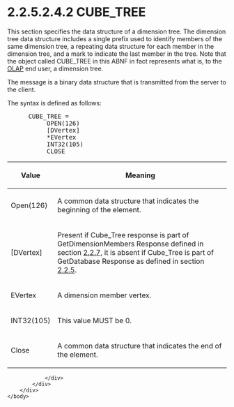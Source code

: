 <html dir="LTR" xmlns:mshelp="http://msdn.microsoft.com/mshelp" xmlns:ddue="http://ddue.schemas.microsoft.com/authoring/2003/5" xmlns:xlink="http://www.w3.org/1999/xlink" xmlns:tool="http://www.microsoft.com/tooltip">
    <head>
        <meta http-equiv="Content-Type" content="text/html; CHARSET=utf-8"></meta>
        <meta name="save" content="history"></meta>
        <title>2.2.5.2.4.2 CUBE_TREE</title>
        <xml>
            <mshelp:toctitle title="2.2.5.2.4.2 CUBE_TREE"></mshelp:toctitle>
            <mshelp:rltitle title="[MS-SSAS8]: CUBE_TREE"></mshelp:rltitle>
            <mshelp:keyword index="A" term="6e8799e8-4757-44fe-8fee-c287bee1a9e5"></mshelp:keyword>
            <mshelp:attr name="DCSext.ContentType" value="open specification"></mshelp:attr>
            <mshelp:attr name="AssetID" value="6e8799e8-4757-44fe-8fee-c287bee1a9e5"></mshelp:attr>
            <mshelp:attr name="TopicType" value="kbRef"></mshelp:attr>
            <mshelp:attr name="DCSext.Title" value="[MS-SSAS8]: CUBE_TREE" />
        </xml>
    </head>
    <body>
        <div id="header">
            <h1 class="heading">2.2.5.2.4.2 CUBE_TREE</h1>
        </div>
        <div id="mainSection">
            <div id="mainBody">
                <div id="allHistory" class="saveHistory"></div>
                <div id="sectionSection0" class="section" name="collapseableSection">
                    

<p>This section specifies the data structure of a dimension
tree. The dimension tree data structure includes a single prefix used to
identify members of the same dimension tree, a repeating data structure for
each member in the dimension tree, and a mark to indicate the last member in
the tree. Note that the object called CUBE_TREE in this ABNF in fact represents
what is, to the <a href="c527450b-f5bd-424b-8c98-ba6365288f35.html#gt_055c223a-52f1-4d41-b95b-d7c60eaa388f">OLAP</a> end
user, a dimension tree.</p>

<p>The message is a binary data structure that is transmitted
from the server to the client.</p>

<p>The syntax is defined as follows:           </p>

<dl>
<dd>
<div><pre> CUBE_TREE =
      OPEN(126)
      [DVertex]
      *EVertex
      INT32(105)
      CLOSE
</pre></div>
</dd></dl>

<table>
 <thead>
  <tr>
   <th>
   <p>Value</p>
   </th>
   <th>
   <p>Meaning</p>
   </th>
  </tr>
 </thead>
 <tr>
  <td>
  <p>Open(126)</p>
  </td>
  <td>
  <p>A common data structure that indicates the beginning
  of the element.</p>
  </td>
 </tr>
 <tr>
  <td>
  <p>[DVertex]</p>
  </td>
  <td>
  <p>Present if Cube_Tree response is part of
  GetDimensionMembers Response defined in section <a href="08a5f62c-37f1-43dc-9f56-1e536bd43237.html">2.2.7</a>, it is absent if
  Cube_Tree is part of GetDatabase Response as defined in section <a href="facca5c6-9ffe-4d86-9e96-7aa2b469923f.html">2.2.5</a>.</p>
  </td>
 </tr>
 <tr>
  <td>
  <p>EVertex</p>
  </td>
  <td>
  <p>A dimension member vertex.</p>
  </td>
 </tr>
 <tr>
  <td>
  <p>INT32(105)</p>
  </td>
  <td>
  <p>This value MUST be 0.</p>
  </td>
 </tr>
 <tr>
  <td>
  <p>Close</p>
  </td>
  <td>
  <p>A common data structure that indicates the end of the
  element.</p>
  </td>
 </tr>
</table>

<p> </p>


                </div>
            </div>
        </div>
    </body>
</html>